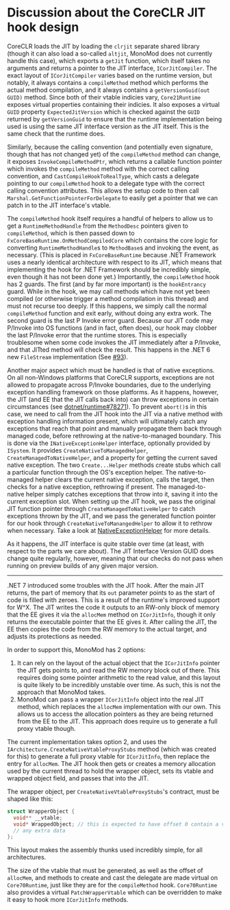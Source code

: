 # Discussion about the CoreCLR JIT hook design

CoreCLR loads the JIT by loading the `clrjit` separate shared library (though it can also load a so-called `altjit`,
MonoMod does not currently handle this case), which exports a `getJit` function, which itself takes no arguments and
returns a pointer to the JIT interface, `ICorJitCompiler`. The exact layout of `ICorJitCompiler` varies based on the
runtime version, but notably, it always contains a `compileMethod` method which performs the actual method
compilation, and it always contains a `getVersionGuid(out GUID)` method. Since both of their vtable indicies vary,
`Core21Runtime` exposes virtual properties containing their indicies. It also exposes a virtual `GUID` property
`ExpectedJitVersion` which is checked against the `GUID` returned by `getVersionGuid` to ensure that the runtime
implementation being used is using the same JIT interface version as the JIT itself. This is the same check that the
runtime does.

Similarly, because the calling convention (and potentially even signature, though that has not changed yet) of the
`compileMethod` method can change, it exposes `InvokeCompileMethodPtr`, which returns a callable function pointer
which invokes the `compileMethod` method with the correct calling convention, and `CastCompileHookToRealType`, which
casts a delegate pointing to our `compileMethod` hook to a delegate type with the correct calling convention
attributes. This allows the setup code to then call `Marshal.GetFunctionPointerForDelegate` to easily get a pointer
that we can patch in to the JIT interface's vtable.

The `compileMethod` hook itself requires a handful of helpers to allow us to get a `RuntimeMethodHandle` from the
`MethodDesc` pointers given to `compileMethod`, which is then passed down to `FxCoreBaseRuntime.OnMethodCompiledCore`
which contains the core logic for converting `RuntimeMethodHandle`s to `MethodBase`s and invoking the event, as
necessary. (This is placed in `FxCoreBaseRuntime` because .NET Framework uses a nearly identical architecture with
respect to its JIT, which means that implementing the hook for .NET Framework should be incredibly simple, even
though it has not been done yet.) Importantly, the `compileMethod` hook has 2 guards. The first (and by far more
important) is the `hookEntrancy` guard. While in the hook, we may call methods which have not yet been compiled (or
otherwise trigger a method compilation in this thread) and must not recurse too deeply. If this happens, we simply
call the normal `compileMethod` function and exit early, without doing any extra work. The second guard is the last P
Invoke error guard. Because our JIT code may P/Invoke into OS functions (and in fact, often does), our hook may
clobber the last P/Invoke error that the runtime stores. This is especially troublesome when some code invokes the
JIT immediately after a P/Invoke, and that JITted method will check the result. This happens in the .NET 6 new
`FileStream` implementation (See [#93](https://github.com/MonoMod/MonoMod/issues/93)).

Another major aspect which must be handled is that of native exceptions. On all non-Windows platforms that CoreCLR
supports, exceptions are not allowed to propagate across P/Invoke boundaries, due to the underlying exception handling
framework on those platforms. As it happens, however, the JIT (and EE that the JIT calls back into) can throw
exceptions in certain circumstances (see [dotnet/runtime#78271](https://github.com/dotnet/runtime/issues/78271)).
To prevent `abort()`s in this case, we need to call from the JIT hook into the JIT via a native method with exception
handling information present, which will ultimately catch any exceptions that reach that point and manually propagate
them back through managed code, before rethrowing at the native-to-managed boundary. This is done via the
`INativeExceptionHelper` interface, optionally provided by `ISystem`. It provides `CreateNativeToManagedHelper`,
`CreateManagedToNativeHelper`, and a property for getting the current saved native exception. The two
`Create...Helper` methods create stubs which call a particular function through the OS's exception helper. The
native-to-managed helper clears the current native exception, calls the target, then checks for a native exception,
rethrowing if present. The managed-to-native helper simply catches exceptions that throw into it, saving it into
the current exception slot. When setting up the JIT hook, we pass the original JIT function pointer through
`CreateManagedToNativeHelper` to catch exceptions thrown by the JIT, and we pass the generated function pointer
for our hook through `CreateNativeToManangedHelper` to allow it to rethrow when necessary. Take a look at
[NativeExceptionHelper](./NativeExceptionHandler.md) for more details.

As it happens, the JIT interface is quite stable over time (at least, with respect to the parts we care about). The
JIT Interface Version GUID does change quite regularly, however, meaning that our checks do not pass when running on
preview builds of any given major version.

---

.NET 7 introduced some troubles with the JIT hook. After the main JIT returns, the part of memory that its `out`
parameter points to as the start of code is filled with zeroes. This is a result of the runtime's improved support
for W^X. The JIT writes the code it outputs to an RW-only block of memory that the EE gives it via the `allocMem`
method on `ICorJitInfo`, though it only returns the executable pointer that the EE gives it. After calling the JIT,
the EE then copies the code from the RW memory to the actual target, and adjusts its protections as needed.

In order to support this, MonoMod has 2 options:

 1. It can rely on the layout of the actual object that the `ICorJitInfo` pointer the JIT gets points to, and read
    the RW memory block out of there. This requires doing some pointer arithmetic to the read value, and this layout
    is quite likely to be incredibly unstable over time. As such, this is not the approach that MonoMod takes.
 2. MonoMod can pass a wrapper `ICorJitInfo` object into the real JIT method, which replaces the `allocMem`
    implementation with our own. This allows us to access the allocation pointers as they are being returned from the
    EE to the JIT. This approach does require us to generate a full proxy vtable though.

The current implementation takes option 2, and uses the `IArchitecture.CreateNativeVtableProxyStubs` method (which
was created for this) to generate a full proxy vtable for `ICorJitInfo`, then replace the entry for `allocMem`. The
JIT hook then gets or creates a memory allocation used by the current thread to hold the wrapper object, sets its
vtable and wrapped object field, and passes that into the JIT.

The wrapper object, per `CreateNativeVtableProxyStubs`'s contract, must be shaped like this:

```c
struct WrapperObject {
  void** __vtable;
  void* WrappedObject; // this is expected to have offset 0 contain a vtable pointer, as in all major ABIs
  // any extra data
};
```

This layout makes the assembly thunks used incredibly simple, for all architectures.

The size of the vtable that must be generated, as well as the offset of `allocMem`, and methods to create and cast
the delegate are made virtual on `Core70Runtime`, just like they are for the `compileMethod` hook. `Core70Runtime`
also provides a virtual `PatchWrapperVtable` which can be overridden to make it easy to hook more `ICorJitInfo`
methods.
